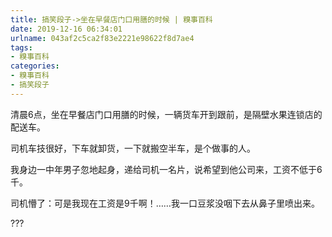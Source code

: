 ```yaml
---
title: 搞笑段子->坐在早餐店门口用膳的时候 | 糗事百科
date: 2019-12-16 06:34:01
urlname: 043af2c5ca2f83e2221e98622f8d7ae4
tags: 
- 糗事百科
categories:
- 糗事百科
- 搞笑段子
---
```

清晨6点，坐在早餐店门口用膳的时候，一辆货车开到跟前，是隔壁水果连锁店的配送车。

司机车技很好，下车就卸货，一下就搬空半车，是个做事的人。

我身边一中年男子忽地起身，递给司机一名片，说希望到他公司来，工资不低于6千。

司机懵了：可是我现在工资是9千啊！……我一口豆浆没咽下去从鼻子里喷出来。

???


